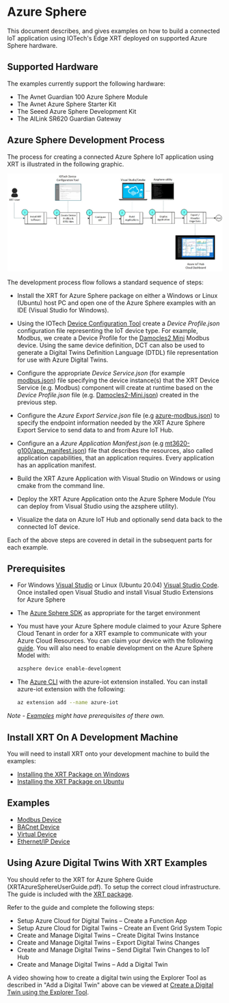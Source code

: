 # Azure Sphere

This document describes, and gives examples on how to build a
connected IoT application using IOTech's Edge XRT deployed on
supported Azure Sphere hardware.

## Supported Hardware

The examples currently support the following hardware:

* The Avnet Guardian 100 Azure Sphere Module
* The Avnet Azure Sphere Starter Kit
* The Seeed Azure Sphere Development Kit
* The AILink SR620 Guardian Gateway

## Azure Sphere Development Process

The process for creating a connected Azure Sphere IoT
application using XRT is illustrated in the following graphic.

![Azure Development Process](docs/images/AzureDevProcess.jpg)

The development process flow follows a standard sequence of
steps:

* Install the XRT for Azure Sphere package on either a Windows
  or Linux (Ubuntu) host PC and open one of the Azure Sphere
  examples with an IDE (Visual Studio for Windows).

* Using the IOTech [Device Configuration Tool](https://dct.iotechsys.com/)
  create a *Device Profile.json* configuration file representing
  the IoT device type. For example, Modbus, we create a Device
  Profile for the [Damocles2 Mini](https://www.hw-group.com/device/damocles2-mini)
  Modbus device. Using the same device definition, DCT can also
  be used to generate a Digital Twins Definition Language (DTDL)
  file representation for use with Azure Digital Twins.

* Configure the appropriate *Device Service.json* (for example
  [modbus.json](config/modbus.json)) file specifying the device
  instance(s) that the XRT Device Service (e.g. Modbus) component
  will create at runtime based on the *Device Profile.json* file
  (e.g. [Damocles2-Mini.json](config/profiles/Damocles2-Mini.json))
  created in the previous step.

* Configure the *Azure Export Service.json* file
  (e.g [azure-modbus.json](config/azure-modbus.json)) to specify the
  endpoint information needed by the XRT Azure Sphere Export Service to
  send data to and from Azure IoT Hub.

* Configure an a *Azure Application Manifest.json*
  (e.g [mt3620-g100/app_manifest.json](mt3620-g100/app_manifest.json))
  file that describes the resources, also called application
  capabilities, that an application requires. Every application has
  an application manifest.

* Build the XRT Azure Application with Visual Studio on Windows
  or using cmake from the command line.

* Deploy the XRT Azure Application onto the Azure Sphere
  Module (You can deploy from Visual Studio using the azsphere
  utility).

* Visualize the data on Azure IoT Hub and optionally send data
  back to the connected IoT device.

Each of the above steps are covered in detail in the subsequent
parts for each example.

## Prerequisites

* For Windows [Visual Studio](https://visualstudio.microsoft.com/downloads/) 
  or Linux (Ubuntu 20.04) [Visual Studio Code](https://code.visualstudio.com/download).
  Once installed open Visual Studio and install Visual
  Studio Extensions for Azure Sphere
* The [Azure Sphere SDK](https://docs.microsoft.com/en-us/azure-sphere/install/overview)
  as appropriate for the target environment
* You must have your Azure Sphere module claimed to your Azure
  Sphere Cloud Tenant in order for a XRT example to communicate
  with your Azure Cloud Resources. You can claim your device
  with the following [guide](https://docs.microsoft.com/en-gb/azure-sphere/install/claim-device?tabs=cliv1).
  You will also need to enable development on the
  Azure Sphere Model with:
  ```bash
  azsphere device enable-development
  ```

* The [Azure CLI](https://docs.microsoft.com/en-us/cli/azure/install-azure-cli)
  with the azure-iot extension installed. You can install
  azure-iot extension with the following:
  ```bash
  az extension add --name azure-iot
  ```

*Note - [Examples](#examples) might have prerequisites of
there own.*

## Install XRT On A Development Machine

You will need to install XRT onto your development machine to
build the examples:

* [Installing the XRT Package on Windows](docs/windows-installation.md)
* [Installing the XRT Package on Ubuntu](docs/ubuntu-installation.md)

## Examples

* [Modbus Device](docs/modbus-example.md)
* [BACnet Device](docs/bacnet-example.md)
* [Virtual Device](docs/virtual-example.md)
* [Ethernet/IP Device](docs/ethernetip-example.md)

## Using Azure Digital Twins With XRT Examples

You should refer to the XRT for Azure Sphere Guide
(XRTAzureSphereUserGuide.pdf). To setup the correct
cloud infrastructure. The guide is included with the
[XRT package](#install-xrt-on-a-development-machine).

Refer to the guide and complete the following steps:

* Setup Azure Cloud for Digital Twins – Create a Function App
* Setup Azure Cloud for Digital Twins – Create an Event Grid
  System Topic
* Create and Manage Digital Twins – Create Digital Twins
  Instance
* Create and Manage Digital Twins – Export Digital Twins
  Changes
* Create and Manage Digital Twins – Send Digital Twin Changes
  to IoT Hub
* Create and Manage Digital Twins – Add a Digital Twin

A video showing how to create a digital twin using the Explorer
Tool as described in "Add a Digital Twin" above can be viewed at
[Create a Digital Twin using the Explorer Tool](https://www.youtube.com/watch?v=CqTDkRXtsUU&feature=youtu.be).
